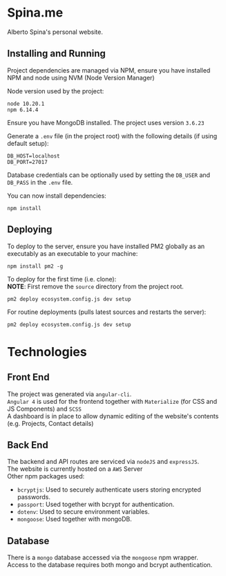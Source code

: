 # Spina.me

Alberto Spina's personal website.

## Installing and Running

Project dependencies are managed via NPM, ensure you have installed NPM and node using NVM (Node Version Manager)

Node version used by the project:
```
node 10.20.1
npm 6.14.4
```

Ensure you have MongoDB installed. The project uses version `3.6.23`

Generate a `.env` file (in the project root) with the following details (if using default setup):
```
DB_HOST=localhost
DB_PORT=27017
```

Database credentials can be optionally used by setting the `DB_USER` and `DB_PASS` in the `.env` file.

You can now install dependencies:
```
npm install
```

## Deploying

To deploy to the server, ensure you have installed PM2 globally as an executably as an executable to your machine:
```
npm install pm2 -g
```

To deploy for the first time (i.e. clone):  
**NOTE**: First remove the `source` directory from the project root.
```
pm2 deploy ecosystem.config.js dev setup
```

For routine deployments (pulls latest sources and restarts the server):
```
pm2 deploy ecosystem.config.js dev setup

```

# Technologies

## Front End

The project was generated via `angular-cli`. <br>
`Angular 4` is used for the frontend together with `Materialize` (for CSS and JS Components) and `SCSS` <br>
A dashboard is in place to allow dynamic editing of the website's contents (e.g. Projects, Contact details)

## Back End

The backend and API routes are serviced via `nodeJS` and `expressJS`. <br>
The website is currently hosted on a `AWS` Server <br>
Other npm packages used:
- `bcryptjs`: Used to securely authenticate users storing encrypted passwords.
- `passport`: Used together with bcrypt for authentication.
- `dotenv`: Used to secure environment variables.
- `mongoose`: Used together with mongoDB.

## Database

There is a `mongo` database accessed via the `mongoose` npm wrapper. <br>
Access to the database requires both mongo and bcrypt authentication.


